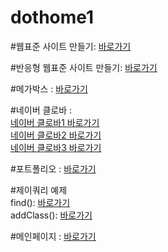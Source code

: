 # dothome1

#웹표준 사이트 만들기:
<a href="https://seoyein0322.github.io/dothome1/webstandard/index.html"> 바로가기 </a>

#반응형 웹표준 사이트 만들기:
<a href="https://seoyein0322.github.io/dothome1/responsive/idex.html"> 바로가기 </a>

#메가박스 :
<a href="https://seoyein0322.github.io/dothome1/Megabox/index.html"> 바로가기 </a>

#네이버 클로바 :<br>
<a href="https://seoyein0322.github.io/dothome1/test/Naver clova1.html"> 네이버 클로바1 바로가기 </a><br>
<a href="https://seoyein0322.github.io/dothome1/test/Naver clova2.html"> 네이버 클로바2 바로가기 </a><br>
<a href="https://seoyein0322.github.io/dothome1/test/Naver clova3.html"> 네이버 클로바3 바로가기 </a><br>

#포트폴리오 :
<a href="https://seoyein0322.github.io/dothome1/port/index5.html">바로가기 </a><br>

#제이쿼리 예제<br>
find(): <a href=https://seoyein0322.github.io/dothome1/jquery/jQuery04_find2.html>바로가기</a><br>
addClass(): <a href=https://seoyein0322.github.io/dothome1/jquery/jquery06_addClass2.html>바로가기</a><br>

#메인페이지 : 
<a href="https://seoyein0322.github.io/dothome1/"> 바로가기 </a>
